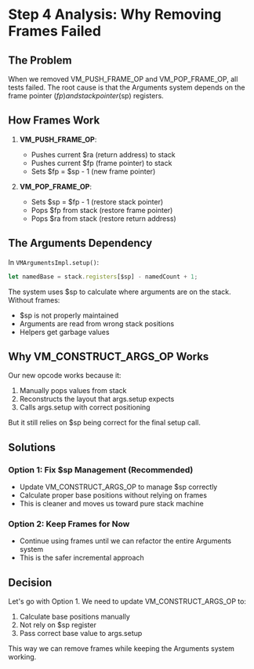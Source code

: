 # Step 4 Analysis: Why Removing Frames Failed

## The Problem

When we removed VM_PUSH_FRAME_OP and VM_POP_FRAME_OP, all tests failed. The root cause is that the Arguments system depends on the frame pointer ($fp) and stack pointer ($sp) registers.

## How Frames Work

1. **VM_PUSH_FRAME_OP**:
   - Pushes current $ra (return address) to stack
   - Pushes current $fp (frame pointer) to stack  
   - Sets $fp = $sp - 1 (new frame pointer)

2. **VM_POP_FRAME_OP**:
   - Sets $sp = $fp - 1 (restore stack pointer)
   - Pops $fp from stack (restore frame pointer)
   - Pops $ra from stack (restore return address)

## The Arguments Dependency

In `VMArgumentsImpl.setup()`:

```typescript
let namedBase = stack.registers[$sp] - namedCount + 1;
```

The system uses $sp to calculate where arguments are on the stack. Without frames:
- $sp is not properly maintained
- Arguments are read from wrong stack positions
- Helpers get garbage values

## Why VM_CONSTRUCT_ARGS_OP Works

Our new opcode works because it:
1. Manually pops values from stack
2. Reconstructs the layout that args.setup expects
3. Calls args.setup with correct positioning

But it still relies on $sp being correct for the final setup call.

## Solutions

### Option 1: Fix $sp Management (Recommended)
- Update VM_CONSTRUCT_ARGS_OP to manage $sp correctly
- Calculate proper base positions without relying on frames
- This is cleaner and moves us toward pure stack machine

### Option 2: Keep Frames for Now
- Continue using frames until we can refactor the entire Arguments system
- This is the safer incremental approach

## Decision

Let's go with Option 1. We need to update VM_CONSTRUCT_ARGS_OP to:
1. Calculate base positions manually
2. Not rely on $sp register
3. Pass correct base value to args.setup

This way we can remove frames while keeping the Arguments system working.